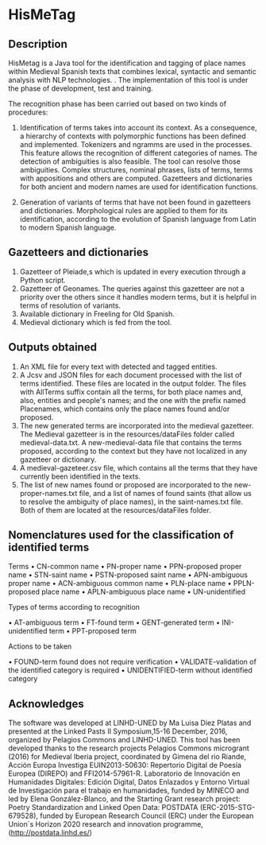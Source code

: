 # HisMeTag


## Description

HisMetag is a Java tool for the identification and tagging of place names within Medieval Spanish texts that combines lexical, syntactic and semantic analysis with NLP technologies. .
The implementation of this tool is under the phase of development, test and training.

The recognition phase has been carried out based on two kinds of procedures:

1.	Identification of terms takes into account its context. As a consequence, a hierarchy of contexts with polymorphic functions has been defined and implemented. Tokenizers and ngramms are used in the processes. This feature allows the recognition of different categories of names. The detection of ambiguities is also feasible. The tool can resolve those ambiguities. Complex structures, nominal phrases, lists of terms, terms with appositions and others are computed. Gazetteers and dictionaries for both ancient and modern names are used for identification functions.

2.	Generation of variants of terms that have not been found in gazetteers and dictionaries. Morphological rules are applied to them for its identification, according to the evolution of Spanish language from Latin to modern Spanish language.

## Gazetteers and dictionaries

1.	Gazetteer of Pleiade,s which  is updated in every execution through a Python script.
2.	Gazetteer of Geonames. The queries against  this gazetteer are  not a priority over the others since it handles modern terms, but it is helpful in terms of  resolution of variants.
3.	Available dictionary in Freeling for Old Spanish.
4.	Medieval dictionary which is fed from the tool.

## Outputs obtained

1.	An XML file for every text with detected and tagged entities.
2.	A Jcsv and JSON files for each document processed with the list of terms identified. These files are located in the output folder. The files with AllTerms suffix contain all the terms, for both place names and, also, entities and people's names; and the one with the prefix named Placenames, which contains only the place names found and/or proposed.
3.	The new generated terms are incorporated into the medieval gazetteer. The Medieval gazetteer is in the resources/dataFiles folder called medieval-data.txt. A new-medieval-data file that contains the terms proposed, according to the context but they have not localized in any gazetteer or dictionary.
4.	A medieval-gazeteer.csv file, which contains all the terms that they have currently been identified in the texts.
5.	The list of new names found or proposed are incorporated to the new-proper-names.txt file, and a list of names of found saints (that allow us to resolve the ambiguity of place names), in the saint-names.txt file. Both of them are located at the resources/dataFiles folder.


## Nomenclatures used for the classification of identified terms

Terms
•	CN-common name
•	PN-proper name
•	PPN-proposed proper name
•	STN-saint name
•	PSTN-proposed saint name
•	APN-ambiguous proper name
•	ACN-ambiguous common name
•	PLN-place name
•	PPLN-proposed place name
•	APLN-ambiguous place name
•	UN-unidentified

Types of terms according to recognition

•	AT-ambiguous term
•	FT-found term
•	GENT-generated term
•	INI-unidentified term
•	PPT-proposed term

Actions to be taken

•	FOUND-term found does not require verification
•	VALIDATE-validation of the identified category is required
•	UNIDENTIFIED-term without identified category





## Acknowledges

The software was developed at LINHD-UNED by Ma Luisa Diez Platas and presented at the Linked Pasts II Symposium,15-16 December, 2016, organized by Pelagios Commons and LINHD-UNED.  This tool has been developed thanks to the research projects Pelagios Commons microgrant (2016) for Medieval Iberia project, coordinated by Gimena del rio Riande, Acción Europa Investiga EUIN2013-50630: Repertorio Digital de Poesía Europea (DIREPO) and FFI2014-57961-R. Laboratorio de Innovación en Humanidades Digitales: Edición Digital, Datos Enlazados y Entorno Virtual de Investigación para el trabajo en humanidades, funded by MINECO and led by Elena González-Blanco, and the Starting Grant research project: Poetry Standardization and Linked Open Data: POSTDATA (ERC-2015-STG-679528), funded by European Research Council (ERC) under the European Union´s Horizon 2020 research and innovation programme, (http://postdata.linhd.es/)

